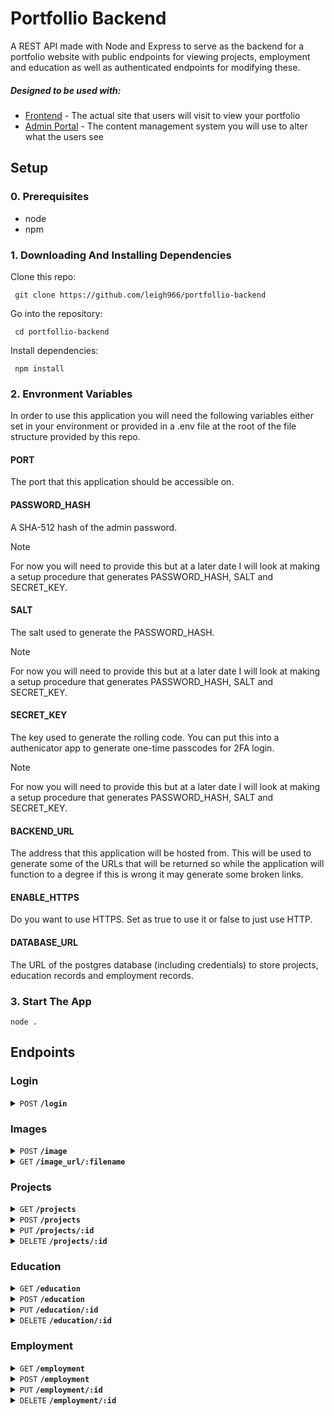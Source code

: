 # Portfollio Backend
A REST API made with Node and Express to serve as the backend for a portfolio website with public endpoints for viewing projects, employment and education as well as authenticated endpoints for modifying these.
##### Designed to be used with:
- [Frontend](https://github.com/leigh966/portfolio-frontend) - The actual site that users will visit to view your portfolio
- [Admin Portal](https://github.com/leigh966/PortfolioAdminPortal) - The content management system you will use to alter what the users see
## Setup
### 0. Prerequisites
- node
- npm
  
### 1. Downloading And Installing Dependencies

 Clone this repo:
```
 git clone https://github.com/leigh966/portfollio-backend
```

 Go into the repository:
```
 cd portfollio-backend
```

 Install dependencies:
```
 npm install
```


### 2. Envronment Variables

In order to use this application you will need the following variables either set in your environment or provided in a .env file at the root of the file structure provided by this repo.

#### PORT

The port that this application should be accessible on.

#### PASSWORD_HASH

A SHA-512 hash of the admin password.

> [!NOTE]
> For now you will need to provide this but at a later date I will look at making a setup procedure that generates PASSWORD_HASH, SALT and SECRET_KEY.

#### SALT

The salt used to generate the PASSWORD_HASH.

> [!NOTE]
> For now you will need to provide this but at a later date I will look at making a setup procedure that generates PASSWORD_HASH, SALT and SECRET_KEY.

#### SECRET_KEY

The key used to generate the rolling code. You can put this into a authenicator app to generate one-time passcodes for 2FA login.

> [!NOTE]
> For now you will need to provide this but at a later date I will look at making a setup procedure that generates PASSWORD_HASH, SALT and SECRET_KEY.

#### BACKEND_URL

The address that this application will be hosted from. This will be used to generate some of the URLs that will be returned so while the application will function to a degree if this is wrong it may generate some broken links.

#### ENABLE_HTTPS

Do you want to use HTTPS. Set as true to use it or false to just use HTTP.

#### DATABASE_URL

The URL of the postgres database (including credentials) to store projects, education records and employment records.

### 3. Start The App
```
node .
```

## Endpoints

### Login

<details>
 <summary><code>POST</code> <code><b>/login</b></code></summary>

##### Parameters

> | Name     | Type     | Data Type     | Description                                                                                                            |
> | -------- | -------- | ------------- | ---------------------------------------------------------------------------------------------------------------------- |
> | password | required | string (JSON) | The admin password for the portfolio                                                                                   |
> | otp      | required | string (JSON) | The rolling password for the portfolio consisting of 6 numbers and changing every 30 seconds according to a secret key |

##### Responses

> | http code | content-type              | response                                                                                                |
> | --------- | ------------------------- | ------------------------------------------------------------------------------------------------------- |
> | `201`     | `text/html;charset=UTF-8` | Session Id that can be used to authenticate future endpoint calls                                       |
> | `401`     | `text/html;charset=utf-8` | `Failed To Authenticate`                                                                                |
> | `500`     | `text/html;charset=utf-8` | Internal error as a result of trying to access an input value not provided. I plan to patch this later. |

##### Example cURL

> ```javascript
>  curl --location 'https://localhost:3001/login' --header 'Content-Type: application/json' --data '{"password" : "examplePassword123", "otp": "123456"}'
> ```

</details>

### Images

<details>
 <summary><code>POST</code> <code><b>/image</b></code></summary>

##### Parameters

> | Name       | Type     | Data Type                         | Description                                                                    |
> | ---------- | -------- | --------------------------------- | ------------------------------------------------------------------------------ |
> | session_id | required | string (Header)                   | The session id returned by the login endpoint after successful authentication. |
> | image      | required | Image File (Multipart-Form Entry) | The image you want to upload.                                                  |

##### Responses

> | http code | content-type              | response                                                                                                |
> | --------- | ------------------------- | ------------------------------------------------------------------------------------------------------- |
> | `201`     | `text/html;charset=UTF-8` | Filename of the file on the server                                                                      |
> | `401`     | `text/html;charset=utf-8` | `Failed To Authenticate`                                                                                |
> | `500`     | `text/html;charset=utf-8` | Internal error as a result of trying to access an input value not provided. I plan to patch this later. |

</details>

<details>
 <summary><code>GET</code> <code><b>/image_url/:filename</b></code></summary>

##### Parameters

> | Name       | Type     | Data Type                         | Description                                                                    |
> | ---------- | -------- | --------------------------------- | ------------------------------------------------------------------------------ |
> | session_id | required | string (Header)                   | The session id returned by the login endpoint after successful authentication. |
> | filename   | required | Image File (Multipart-Form Entry) | The image you want to upload.                                                  |

##### Responses

> | http code | content-type              | response                                                                                                |
> | --------- | ------------------------- | ------------------------------------------------------------------------------------------------------- |
> | `200`     | `text/html;charset=UTF-8` | URL to access the file matching the filename given                                                      |
> | `401`     | `text/html;charset=utf-8` | `Failed To Authenticate`                                                                                |
> | `500`     | `text/html;charset=utf-8` | Internal error as a result of trying to access an input value not provided. I plan to patch this later. |

</details>

### Projects

[comment]: <> (GET)

<details>
 <summary><code>GET</code> <code><b>/projects</b></code></summary>

##### Parameters

> | Name | Type | Data Type | Description |
> | ---- | ---- | --------- | ----------- |
> | None | N/A  | N/A       | N/A         |

##### Responses

> | http code | content-type              | response                                                                            |
> | --------- | ------------------------- | ----------------------------------------------------------------------------------- |
> | `200`     | `text/html;charset=UTF-8` | A list of all the projects currently stored on the server, returned in JSON format. |

##### Example cURL

> ```javascript
>  curl --location 'https://localhost:3001/projects'
> ```

</details>

[comment]: <> (POST)

<details>
 <summary><code>POST</code> <code><b>/projects</b></code></summary>

##### Parameters

> | Name           | Type     | Data Type       | Description                                                                                                                                   |
> | -------------- | -------- | --------------- | --------------------------------------------------------------------------------------------------------------------------------------------- |
> | session_id     | required | string (Header) | The session id returned by the login endpoint after successful authentication.                                                                |
> | name           | required | string (JSON)   | The name of the project to be added to the portfolio                                                                                          |
> | description    | required | string (JSON)   | The description of the project to be added to the portfolio                                                                                   |
> | tagline        | required | string (JSON)   | The tagline of the project to be added to the portfolio                                                                                       |
> | image_filename | optional | string (JSON)   | The filename of the image that the project should use as its banner. The endpoint will return 404 if this image is not present on the server. |

##### Responses

> | http code | content-type              | response                                                                                                |
> | --------- | ------------------------- | ------------------------------------------------------------------------------------------------------- |
> | `201`     | `text/html;charset=UTF-8` | `Record Added`                                                                                          |
> | `401`     | `text/html;charset=utf-8` | `Failed To Authenticate`                                                                                |
> | `404`     | `text/html;charset=utf-8` | `Image Not Found`                                                                                       |
> | `500`     | `text/html;charset=utf-8` | Internal error as a result of trying to access an input value not provided. I plan to patch this later. |

##### Example cURL

> ```javascript
>  curl --location 'https://localhost:3001/projects' --header 'Content-Type: application/json' --header 'session_id: aaaaaaaaaaaaaaaaaaaaaaaaaaaaaaaaaaaaaaaaaaaaaaaaaaaaaaaaaaaaaaaaaaaaaaaaaaaaaaaaaaaaaaaaaaaaaaaaaaaaaaaaaaaaaaaaaaaaaaaaaaaaaaaaaaaaaaaaaaaaaaaaaaaaaaaaaaaaaaaaaaaaaaaaaaaaaaaaaaaaaaaaaaaaaaaaaaaaaaaaaaaaaaaaaaaaaaaaaaaaaaaaaaaaaaaaaaaaaaaaaaaaaaaaaaaaaa' -data '{    "name":"example name!",     "description":"example description!",     "tagline":"example tagline :P", "image_filename":""}'
> ```

</details>

[comment]: <> (PUT)

<details>
 <summary><code>PUT</code> <code><b>/projects/:id</b></code></summary>

##### Parameters

> | Name           | Type     | Data Type       | Description                                                                                                                                       |
> | -------------- | -------- | --------------- | ------------------------------------------------------------------------------------------------------------------------------------------------- |
> | id             | required | string (path)   | The id of the project we're going to update.                                                                                                      |
> | session_id     | required | string (header) | The session id returned by the login endpoint after successful authentication.                                                                    |
> | name           | required | string (JSON)   | The new name of the project we're adding.                                                                                                         |
> | description    | required | string (JSON)   | The new description of the project we're editting                                                                                                 |
> | tagline        | required | string (JSON)   | The new tagline of the project we're editting                                                                                                     |
> | image_filename | optional | string (JSON)   | The new filename of the image that the project should use as its banner. The endpoint will return 404 if this image is not present on the server. |

##### Responses

> | http code | content-type              | response                                                                                                                 |
> | --------- | ------------------------- | ------------------------------------------------------------------------------------------------------------------------ |
> | `201`     | `text/html;charset=UTF-8` | `Record Updated` - Should update this to 200 or 204 at some point                                                        |
> | `401`     | `text/html;charset=utf-8` | `Failed To Authenticate`                                                                                                 |
> | `500`     | `text/html;charset=utf-8` | Internal error as a result of trying to edit a project that does not exist, will update this to catch the and return 404 |

##### Example cURL

> ```javascript
>  curl --location --request PUT 'https://localhost:3001/project/26' --header 'Content-Type: application/json' --header 'session_id: aaaaaaaaaaaaaaaaaaaaaaaaaaaaaaaaaaaaaaaaaaaaaaaaaaaaaaaaaaaaaaaaaaaaaaaaaaaaaaaaaaaaaaaaaaaaaaaaaaaaaaaaaaaaaaaaaaaaaaaaaaaaaaaaaaaaaaaaaaaaaaaaaaaaaaaaaaaaaaaaaaaaaaaaaaaaaaaaaaaaaaaaaaaaaaaaaaaaaaaaaaaaaaaaaaaaaaaaaaaaaaaaaaaaaaaaaaaaaaaaaaaaaaaaaaaaaa'  --data '{    "name":"updated name",    "description":"updated description",    "tagline": "tagline",    "image_filename": "10998788-f322-4466-8c71-44cedb3ca595.jpg"}'
> ```

</details>

[comment]: <> (DELETE)

<details>
 <summary><code>DELETE</code> <code><b>/projects/:id</b></code></summary>

##### Parameters

> | Name       | Type     | Data Type       | Description                                                                    |
> | ---------- | -------- | --------------- | ------------------------------------------------------------------------------ |
> | id         | required | string (path)   | The id of the project we're going to delete.                                   |
> | session_id | required | string (header) | The session id returned by the login endpoint after successful authentication. |

##### Responses

> | http code | content-type | response |
> | --------- | ------------ | -------- |
> | `204`     | None         | None     |

##### Example cURL

> ```javascript
>  curl --location --request DELETE 'https://localhost:3001/projects/4' --header 'session_id: aaaaaaaaaaaaaaaaaaaaaaaaaaaaaaaaaaaaaaaaaaaaaaaaaaaaaaaaaaaaaaaaaaaaaaaaaaaaaaaaaaaaaaaaaaaaaaaaaaaaaaaaaaaaaaaaaaaaaaaaaaaaaaaaaaaaaaaaaaaaaaaaaaaaaaaaaaaaaaaaaaaaaaaaaaaaaaaaaaaaaaaaaaaaaaaaaaaaaaaaaaaaaaaaaaaaaaaaaaaaaaaaaaaaaaaaaaaaaaaaaaaaaaaaaaaaaa'
> ```

</details>

### Education

[comment]: <> (GET)

<details>
 <summary><code>GET</code> <code><b>/education</b></code></summary>

##### Parameters

> | Name | Type | Data Type | Description |
> | ---- | ---- | --------- | ----------- |
> | None | N/A  | N/A       | N/A         |

##### Responses

> | http code | content-type              | response                                                                                     |
> | --------- | ------------------------- | -------------------------------------------------------------------------------------------- |
> | `200`     | `text/html;charset=UTF-8` | A list of all the education entries currently stored on the server, returned in JSON format. |

##### Example cURL

> ```javascript
>  curl --location 'https://localhost:3001/education'
> ```

</details>

[comment]: <> (POST)

<details>
 <summary><code>POST</code> <code><b>/education</b></code></summary>

##### Parameters

> | Name       | Type     | Data Type       | Description                                                                    |
> | ---------- | -------- | --------------- | ------------------------------------------------------------------------------ |
> | session_id | required | string (Header) | The session id returned by the login endpoint after successful authentication. |
> | course     | required | string (JSON)   | The name of the course to be added to the portfolio                            |
> | school     | required | string (JSON)   | The institution that the course to be added to the portfolio was completed at  |
> | start_date | required | date (JSON)     | The start date of the course to be added to the portfolio.                     |
> | end_date   | required | date (JSON)     | The start date of the course to be added to the portfolio.                     |

##### Responses

> | http code | content-type              | response                                                                                                |
> | --------- | ------------------------- | ------------------------------------------------------------------------------------------------------- |
> | `201`     | `text/html;charset=UTF-8` | `Record Added`                                                                                          |
> | `401`     | `text/html;charset=utf-8` | `Failed To Authenticate`                                                                                |
> | `500`     | `text/html;charset=utf-8` | Internal error as a result of trying to access an input value not provided. I plan to patch this later. |

##### Example cURL

> ```javascript
>  curl --location 'https://localhost:3001/education' --header 'Content-Type: application/json' --header 'session_id: aaaaaaaaaaaaaaaaaaaaaaaaaaaaaaaaaaaaaaaaaaaaaaaaaaaaaaaaaaaaaaaaaaaaaaaaaaaaaaaaaaaaaaaaaaaaaaaaaaaaaaaaaaaaaaaaaaaaaaaaaaaaaaaaaaaaaaaaaaaaaaaaaaaaaaaaaaaaaaaaaaaaaaaaaaaaaaaaaaaaaaaaaaaaaaaaaaaaaaaaaaaaaaaaaaaaaaaaaaaaaaaaaaaaaaaaaaaaaaaaaaaaaaaaaaaaaa' -data '{ "school":"example school", "course":"example course", "start_date":"2024-08-13",    "end_date":"2024-09-12" }'
> ```

</details>

[comment]: <> (PUT)

<details>
 <summary><code>PUT</code> <code><b>/education/:id</b></code></summary>

##### Parameters

> | Name       | Type     | Data Type       | Description                                                                    |
> | ---------- | -------- | --------------- | ------------------------------------------------------------------------------ |
> | id         | required | string (path)   | The id of the education record we're going to update.                          |
> | session_id | required | string (header) | The session id returned by the login endpoint after successful authentication. |
> | course     | required | string (JSON)   | The name of the updated course .                                               |
> | school     | required | string (JSON)   | The institution of the updated course.                                         |
> | start_date | required | date (JSON)     | The updated start date of the course.                                          |
> | end_date   | required | date (JSON)     | The updated end date of the course to be added to the portfolio.               |

##### Responses

> | http code | content-type              | response                                                                                                                 |
> | --------- | ------------------------- | ------------------------------------------------------------------------------------------------------------------------ |
> | `201`     | `text/html;charset=UTF-8` | `Record Updated` - Should update this to 200 or 204 at some point                                                        |
> | `401`     | `text/html;charset=utf-8` | `Failed To Authenticate`                                                                                                 |
> | `500`     | `text/html;charset=utf-8` | Internal error as a result of trying to edit a project that does not exist, will update this to catch the and return 404 |

##### Example cURL

> ```javascript
>  curl --location --request PUT 'https://localhost:3001/education/26' --header 'Content-Type: application/json' --header 'session_id: aaaaaaaaaaaaaaaaaaaaaaaaaaaaaaaaaaaaaaaaaaaaaaaaaaaaaaaaaaaaaaaaaaaaaaaaaaaaaaaaaaaaaaaaaaaaaaaaaaaaaaaaaaaaaaaaaaaaaaaaaaaaaaaaaaaaaaaaaaaaaaaaaaaaaaaaaaaaaaaaaaaaaaaaaaaaaaaaaaaaaaaaaaaaaaaaaaaaaaaaaaaaaaaaaaaaaaaaaaaaaaaaaaaaaaaaaaaaaaaaaaaaaaaaaaaaaa'  --data '{ "school":"example school", "course":"example course", "start_date":"2024-08-13",    "end_date":"2024-09-12" }'
> ```

</details>

[comment]: <> (DELETE)

<details>
 <summary><code>DELETE</code> <code><b>/education/:id</b></code></summary>

##### Parameters

> | Name       | Type     | Data Type       | Description                                                                    |
> | ---------- | -------- | --------------- | ------------------------------------------------------------------------------ |
> | id         | required | string (path)   | The id of the education record we're going to delete.                          |
> | session_id | required | string (header) | The session id returned by the login endpoint after successful authentication. |

##### Responses

> | http code | content-type | response |
> | --------- | ------------ | -------- |
> | `204`     | None         | None     |

##### Example cURL

> ```javascript
>  curl --location --request DELETE 'https://localhost:3001/projects/4' --header 'session_id: aaaaaaaaaaaaaaaaaaaaaaaaaaaaaaaaaaaaaaaaaaaaaaaaaaaaaaaaaaaaaaaaaaaaaaaaaaaaaaaaaaaaaaaaaaaaaaaaaaaaaaaaaaaaaaaaaaaaaaaaaaaaaaaaaaaaaaaaaaaaaaaaaaaaaaaaaaaaaaaaaaaaaaaaaaaaaaaaaaaaaaaaaaaaaaaaaaaaaaaaaaaaaaaaaaaaaaaaaaaaaaaaaaaaaaaaaaaaaaaaaaaaaaaaaaaaaa'
> ```

</details>

### Employment

[comment]: <> (GET)

<details>
 <summary><code>GET</code> <code><b>/employment</b></code></summary>

##### Parameters

> | Name | Type | Data Type | Description |
> | ---- | ---- | --------- | ----------- |
> | None | N/A  | N/A       | N/A         |

##### Responses

> | http code | content-type              | response                                                                                      |
> | --------- | ------------------------- | --------------------------------------------------------------------------------------------- |
> | `200`     | `text/html;charset=UTF-8` | A list of all the employment entries currently stored on the server, returned in JSON format. |

##### Example cURL

> ```javascript
>  curl --location 'https://localhost:3001/employment'
> ```

</details>

[comment]: <> (POST)

<details>
 <summary><code>POST</code> <code><b>/employment</b></code></summary>

##### Parameters

> | Name       | Type     | Data Type       | Description                                                                    |
> | ---------- | -------- | --------------- | ------------------------------------------------------------------------------ |
> | session_id | required | string (Header) | The session id returned by the login endpoint after successful authentication. |
> | job_title  | required | string (JSON)   | The position held for this employment record.                                  |
> | employer   | required | string (JSON)   | The employer for this employment record.                                       |
> | start_date | required | date (JSON)     | The start date of the course to be added to the portfolio.                     |
> | end_date   | required | date (JSON)     | The start date of the course to be added to the portfolio.                     |

##### Responses

> | http code | content-type              | response                                                                                                |
> | --------- | ------------------------- | ------------------------------------------------------------------------------------------------------- |
> | `201`     | `text/html;charset=UTF-8` | `Record Added`                                                                                          |
> | `401`     | `text/html;charset=utf-8` | `Failed To Authenticate`                                                                                |
> | `500`     | `text/html;charset=utf-8` | Internal error as a result of trying to access an input value not provided. I plan to patch this later. |

##### Example cURL

> ```javascript
>  curl --location 'https://localhost:3001/employment' --header 'Content-Type: application/json' --header 'session_id: aaaaaaaaaaaaaaaaaaaaaaaaaaaaaaaaaaaaaaaaaaaaaaaaaaaaaaaaaaaaaaaaaaaaaaaaaaaaaaaaaaaaaaaaaaaaaaaaaaaaaaaaaaaaaaaaaaaaaaaaaaaaaaaaaaaaaaaaaaaaaaaaaaaaaaaaaaaaaaaaaaaaaaaaaaaaaaaaaaaaaaaaaaaaaaaaaaaaaaaaaaaaaaaaaaaaaaaaaaaaaaaaaaaaaaaaaaaaaaaaaaaaaaaaaaaaaa' -data '{ "employer":"example employer", "job_title":"example job title", "start_date":"2024-08-13",    "end_date":"2024-09-12" }'
> ```

</details>

[comment]: <> (PUT)

<details>
 <summary><code>PUT</code> <code><b>/employment/:id</b></code></summary>

##### Parameters

> | Name       | Type     | Data Type       | Description                                                                    |
> | ---------- | -------- | --------------- | ------------------------------------------------------------------------------ |
> | id         | required | string (path)   | The id of the education record we're going to update.                          |
> | session_id | required | string (header) | The session id returned by the login endpoint after successful authentication. |
> | job_title  | required | string (JSON)   | The position held for this employment record.                                  |
> | employer   | required | string (JSON)   | The employer for this employment record.                                       |
> | start_date | required | date (JSON)     | The updated start date of the course.                                          |
> | end_date   | required | date (JSON)     | The updated end date of the course to be added to the portfolio.               |

##### Responses

> | http code | content-type              | response                                                                                                                 |
> | --------- | ------------------------- | ------------------------------------------------------------------------------------------------------------------------ |
> | `201`     | `text/html;charset=UTF-8` | `Record Updated` - Should update this to 200 or 204 at some point                                                        |
> | `401`     | `text/html;charset=utf-8` | `Failed To Authenticate`                                                                                                 |
> | `500`     | `text/html;charset=utf-8` | Internal error as a result of trying to edit a project that does not exist, will update this to catch the and return 404 |

##### Example cURL

> ```javascript
>  curl --location --request PUT 'https://localhost:3001/employment/26' --header 'Content-Type: application/json' --header 'session_id: aaaaaaaaaaaaaaaaaaaaaaaaaaaaaaaaaaaaaaaaaaaaaaaaaaaaaaaaaaaaaaaaaaaaaaaaaaaaaaaaaaaaaaaaaaaaaaaaaaaaaaaaaaaaaaaaaaaaaaaaaaaaaaaaaaaaaaaaaaaaaaaaaaaaaaaaaaaaaaaaaaaaaaaaaaaaaaaaaaaaaaaaaaaaaaaaaaaaaaaaaaaaaaaaaaaaaaaaaaaaaaaaaaaaaaaaaaaaaaaaaaaaaaaaaaaaaa'  --data '{ "employer":"example employer", "job_title":"example job title", "start_date":"2024-08-13",    "end_date":"2024-09-12" }'
> ```

</details>

[comment]: <> (DELETE)

<details>
 <summary><code>DELETE</code> <code><b>/employment/:id</b></code></summary>

##### Parameters

> | Name       | Type     | Data Type       | Description                                                                    |
> | ---------- | -------- | --------------- | ------------------------------------------------------------------------------ |
> | id         | required | string (path)   | The id of the employment record we're going to delete.                         |
> | session_id | required | string (header) | The session id returned by the login endpoint after successful authentication. |

##### Responses

> | http code | content-type | response |
> | --------- | ------------ | -------- |
> | `204`     | None         | None     |

##### Example cURL

> ```javascript
>  curl --location --request DELETE 'https://localhost:3001/projects/4' --header 'session_id: aaaaaaaaaaaaaaaaaaaaaaaaaaaaaaaaaaaaaaaaaaaaaaaaaaaaaaaaaaaaaaaaaaaaaaaaaaaaaaaaaaaaaaaaaaaaaaaaaaaaaaaaaaaaaaaaaaaaaaaaaaaaaaaaaaaaaaaaaaaaaaaaaaaaaaaaaaaaaaaaaaaaaaaaaaaaaaaaaaaaaaaaaaaaaaaaaaaaaaaaaaaaaaaaaaaaaaaaaaaaaaaaaaaaaaaaaaaaaaaaaaaaaaaaaaaaaa'
> ```

</details>
